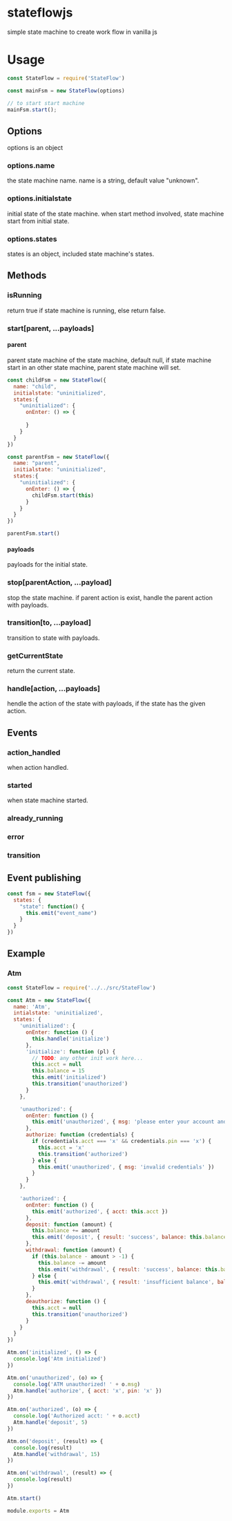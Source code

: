 # stateflowjs
simple state machine to create work flow in vanilla js

# Usage
```js
const StateFlow = require('StateFlow')

const mainFsm = new StateFlow(options)

// to start start machine
mainFsm.start();
```
## Options
options is an object
### options.name
the state machine name. name is a string, default value "unknown".
### options.initialstate
initial state of the state machine. when start method involved, state machine start from initial state.
### options.states
states is an object, included state machine's states.
## Methods
### isRunning
return true if state machine is running, else return false.
### start[parent, ...payloads]

#### parent
parent state machine of the state machine, default null, if state machine start in an other state machine, parent state machine will set.
```js
const childFsm = new StateFlow({
  name: "child",
  initialstate: "uninitialized",
  states:{
    "uninitialized": {
      onEnter: () => {
        
      }
    }
  }
})

const parentFsm = new StateFlow({
  name: "parent",
  initialstate: "uninitialized",
  states:{
    "uninitialized": {
      onEnter: () => {
        childFsm.start(this)
      }
    }
  }
})

parentFsm.start()
```
#### payloads
payloads for the initial state.

### stop[parentAction, ...payload]
stop the state machine. if parent action is exist, handle the parent action with payloads.

### transition[to, ...payload]
transition to state with payloads.

### getCurrentState
return the current state.

### handle[action, ...payloads]
hendle the action of the state with payloads, if the state has the given action.

## Events
### action_handled
when action handled.
### started
when state machine started.
### already_running

### error

### transition

## Event publishing
```js
const fsm = new StateFlow({
  states: {
    "state": function() {
      this.emit("event_name")
    }
  }
})
```
## Example
### Atm
```js
const StateFlow = require('../../src/StateFlow')

const Atm = new StateFlow({
  name: 'Atm',
  intialstate: 'uninitialized',
  states: {
    'uninitialized': {
      onEnter: function () {
        this.handle('initialize')
      },
      'initialize': function (pl) {
        // TODO: any other init work here...
        this.acct = null
        this.balance = 15
        this.emit('initialized')
        this.transition('unauthorized')
      }
    },

    'unauthorized': {
      onEnter: function () {
        this.emit('unauthorized', { msg: 'please enter your account and PIN' })
      },
      authorize: function (credentials) {
        if (credentials.acct === 'x' && credentials.pin === 'x') {
          this.acct = 'x'
          this.transition('authorized')
        } else {
          this.emit('unauthorized', { msg: 'invalid credentials' })
        }
      }
    },

    'authorized': {
      onEnter: function () {
        this.emit('authorized', { acct: this.acct })
      },
      deposit: function (amount) {
        this.balance += amount
        this.emit('deposit', { result: 'success', balance: this.balance })
      },
      withdrawal: function (amount) {
        if (this.balance - amount > -1) {
          this.balance -= amount
          this.emit('withdrawal', { result: 'success', balance: this.balance })
        } else {
          this.emit('withdrawal', { result: 'insufficient balance', balance: this.balance })
        }
      },
      deauthorize: function () {
        this.acct = null
        this.transition('unauthorized')
      }
    }
  }
})

Atm.on('initialized', () => {
  console.log('Atm initialized')
})

Atm.on('unauthorized', (o) => {
  console.log('ATM unauthorized! ' + o.msg)
  Atm.handle('authorize', { acct: 'x', pin: 'x' })
})

Atm.on('authorized', (o) => {
  console.log('Authorized acct: ' + o.acct)
  Atm.handle('deposit', 5)
})

Atm.on('deposit', (result) => {
  console.log(result)
  Atm.handle('withdrawal', 15)
})

Atm.on('withdrawal', (result) => {
  console.log(result)
})

Atm.start()

module.exports = Atm
```

